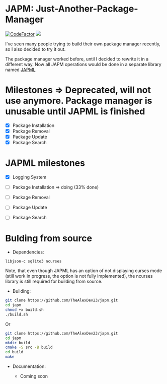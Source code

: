 # JAPM: Just-Another-Package-Manager 
[![CodeFactor](https://www.codefactor.io/repository/github/thealexdev23/japm/badge)](https://www.codefactor.io/repository/github/thealexdev23/japm) 
![](https://tokei.rs/b1/github/thealexdev23/japm)

I've seen many people trying to build their own package manager recently, so I also decided to try it out.

The package manager worked before, until I decided to rewrite it in a different way. Now all JAPM operations would be done in a separate library named [JAPML](lib/libjapml/README.md)

# Milestones => Deprecated, will not use anymore. Package manager is unusable until JAPML is finished
- [x] Package Installation
- [x] Package Removal
- [x] Package Update
- [x] Package Search

# JAPML milestones
- [x] Logging System
- [ ] Package Installation => doing (33% done)
- [ ] Package Removal
- [ ] Package Update
- [ ] Package Search


# Bulding from source

- Dependencies:

```
libjson-c sqlite3 ncurses
```

Note, that even though JAPML has an option of not displaying curses mode (still work in progress, the option is not fully implemented), the ncurses library is still required for building from source.

- Building:

```bash
git clone https://github.com/TheAlexDev23/japm.git
cd japm
chmod +x build.sh
./build.sh
```
Or

```bash
git clone https://github.com/TheAlexDev23/japm.git
cd japm
mkdir build
cmake -S src -B build
cd build
make
```

- Documentation:

    - Coming soon
